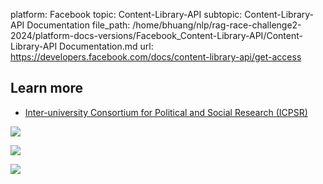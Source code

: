platform: Facebook
topic: Content-Library-API
subtopic: Content-Library-API Documentation
file_path: /home/bhuang/nlp/rag-race-challenge2-2024/platform-docs-versions/Facebook_Content-Library-API/Content-Library-API Documentation.md
url: https://developers.facebook.com/docs/content-library-api/get-access

## Learn more

* [Inter-university Consortium for Political and Social Research (ICPSR)](https://l.facebook.com/l.php?u=https%3A%2F%2Fwww.icpsr.umich.edu%2Fweb%2Fpages%2Fabout%2F&h=AT3Ct6QtFLXo0rcth7PygRVH-MbyPZ_cJfDNGCiCxkSVybXH1GusxnM-lUfKOduXx6lKGG2Rv55Uy0MUS_Eq6pUxIrW7Ga2RjAmGEi1ywVIJEw80b0zIjM7h0jamur3TxbZBvgQqSTfWfUaJ)
    

![](https://www.facebook.com/tr?id=675141479195042&ev=PageView&noscript=1)

![](https://www.facebook.com/tr?id=574561515946252&ev=PageView&noscript=1)

![](https://www.facebook.com/tr?id=1754628768090156&ev=PageView&noscript=1)